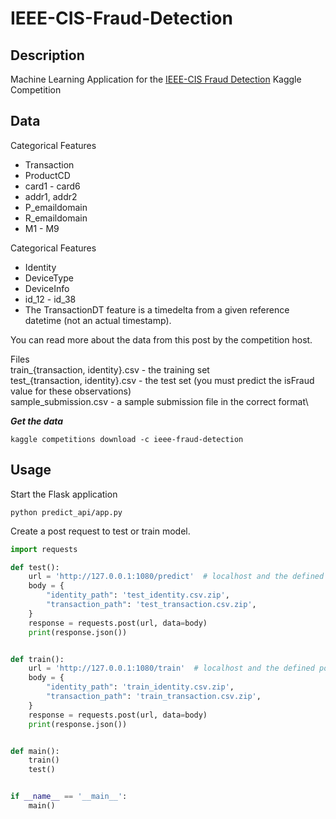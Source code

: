 # IEEE-CIS-Fraud-Detection

## Description
Machine Learning Application for the [IEEE-CIS Fraud Detection](https://www.kaggle.com/c/ieee-fraud-detection) Kaggle Competition

## Data
Categorical Features 
- Transaction
- ProductCD
- card1 - card6
- addr1, addr2
- P_emaildomain
- R_emaildomain
- M1 - M9

Categorical Features 
- Identity
- DeviceType
- DeviceInfo
- id_12 - id_38
- The TransactionDT feature is a timedelta from a given reference datetime (not an actual timestamp).

You can read more about the data from this post by the competition host.

Files\
train_{transaction, identity}.csv - the training set\
test_{transaction, identity}.csv - the test set (you must predict the isFraud value for these observations)\
sample_submission.csv - a sample submission file in the correct format\

***Get the data***
```commandline
kaggle competitions download -c ieee-fraud-detection
```

## Usage
Start the Flask application
```commandline
python predict_api/app.py
```
Create a post request to test or train model.
```python
import requests

def test():
    url = 'http://127.0.0.1:1080/predict'  # localhost and the defined port + endpoint
    body = {
        "identity_path": 'test_identity.csv.zip',
        "transaction_path": 'test_transaction.csv.zip',
    }
    response = requests.post(url, data=body)
    print(response.json())


def train():
    url = 'http://127.0.0.1:1080/train'  # localhost and the defined port + endpoint
    body = {
        "identity_path": 'train_identity.csv.zip',
        "transaction_path": 'train_transaction.csv.zip',
    }
    response = requests.post(url, data=body)
    print(response.json())


def main():
    train()
    test()


if __name__ == '__main__':
    main()

```